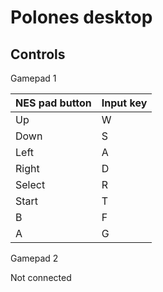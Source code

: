 # Polones desktop

## Controls

Gamepad 1

| NES pad button | Input key |
|----------------|-----------|
| Up             | W         |
| Down           | S         |
| Left           | A         |
| Right          | D         |
| Select         | R         |
| Start          | T         |
| B              | F         |
| A              | G         |

Gamepad 2

Not connected

